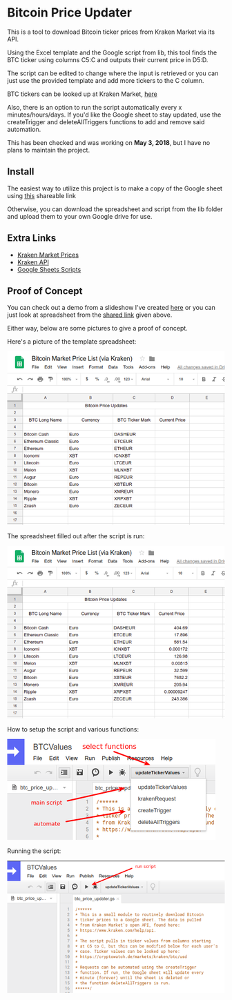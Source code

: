 # Bitcoin Price Updater

This is a tool to download Bitcoin ticker prices from Kraken Market via its API.

Using the Excel template and the Google script from lib, this tool finds the BTC
ticker using columns C5:C and outputs their current price in D5:D.

The script can be edited to change where the input is retrieved or you can just use
the provided template and add more tickers to the C column.

BTC tickers can be looked up at Kraken Market, [here](https://cryptowatch.de/markets/kraken/btc/usd)

Also, there is an option to run the script automatically every x minutes/hours/days. If
you'd like the Google sheet to stay updated, use the createTrigger and deleteAllTriggers
functions to add and remove said automation.

This has been checked and was working on **May 3, 2018**, but I have no plans to maintain the project.

## Install

The easiest way to utilize this project is to make a copy of the Google sheet using [this](https://docs.google.com/spreadsheets/d/1aGEiwC4Xu0AjfJZHydHrtq9XWuXme05gdUNUNnr5Wxw/edit?usp=sharing) 
shareable link

Otherwise, you can download the spreadsheet and script from the lib folder and upload them to your
own Google drive for use.

## Extra Links

- [Kraken Market Prices](https://cryptowatch.de/markets/kraken/btc/usd)
- [Kraken API](https://www.kraken.com/help/api)
- [Google Sheets Scripts](https://developers.google.com/apps-script/guides/sheets)

## Proof of Concept

You can check out a demo from a slideshow I've created [here](https://docs.google.com/presentation/d/10fd89NcMXuS0FX39vZr521cwJP_hWqC2oxUkFSWUXBs/edit?usp=sharing)
or you can just look at spreadsheet from the [shared link](https://docs.google.com/spreadsheets/d/1aGEiwC4Xu0AjfJZHydHrtq9XWuXme05gdUNUNnr5Wxw/edit?usp=sharing) given above.

Either way, below are some pictures to give a proof of concept.

Here's a picture of the template spreadsheet:

![Template Spreadsheet](/demo/spreadsheet_template.png "Template Spreadsheet")

The spreadsheet filled out after the script is run:

![Filled Spreadsheet](/demo/spreadsheet_filled.png "Filled Spreadsheet")

How to setup the script and various functions:

![Script Demo](/demo/google_script.png "Script Demo")

Running the script:

![Run the Script](/demo/google_script_run.png "Run the Script")


